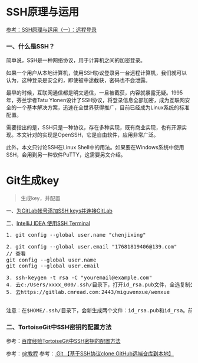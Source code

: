 # SSH原理与运用
[参考：SSH原理与运用（一）：远程登录](http://www.ruanyifeng.com/blog/2011/12/ssh_remote_login.html)

### 一、什么是SSH？

简单说，SSH是一种网络协议，用于计算机之间的加密登录。

如果一个用户从本地计算机，使用SSH协议登录另一台远程计算机，我们就可以认为，这种登录是安全的，即使被中途截获，密码也不会泄露。

最早的时候，互联网通信都是明文通信，一旦被截获，内容就暴露无疑。1995年，芬兰学者Tatu Ylonen设计了SSH协议，将登录信息全部加密，成为互联网安全的一个基本解决方案，迅速在全世界获得推广，目前已经成为Linux系统的标准配置。

需要指出的是，SSH只是一种协议，存在多种实现，既有商业实现，也有开源实现。本文针对的实现是OpenSSH，它是自由软件，应用非常广泛。

此外，本文只讨论SSH在Linux Shell中的用法。如果要在Windows系统中使用SSH，会用到另一种软件PuTTY，这需要另文介绍。



# Git生成key
> 生成key，并配置

一、[为GitLab帐号添加SSH keys并连接GitLab](http://blog.csdn.net/xyzchenxiaolin/article/details/51852333)

二、[IntelliJ IDEA 使用SSH Terminal](http://blog.csdn.net/ab7253957/article/details/72957924)

<pre>
1. git config --global user.name "chenjixing"

2. git config --global user.email "17681819406@139.com"
// 查看
git config --global user.name
git config --global user.email

3. ssh-keygen -t rsa -C "youremail@example.com"
4. 去c:/Users/xxxx_000/.ssh/目录下，打开id_rsa.pub文件，全选复制公钥内容。
5. 去https://gitlab.cmread.com:2443/miguwenxue/wenxue

</pre>

<pre>
注意：在$HOME/.ssh/目录下，会新生成两个文件：id_rsa.pub和id_rsa。前者是你的公钥，后者是你的私钥。
</pre>

### 二、TortoiseGit中SSH密钥的配置方法
参考：[百度经验TortoiseGit中SSH密钥的配置方法](https://jingyan.baidu.com/article/495ba841f2892638b30edefa.html)

参考：[git教程](http://www.yiibai.com/git/git_clone.html)
参考：[ Git 【基于SSH协议clone GitHub远端仓库到本地】](http://blog.csdn.net/felicity294250051/article/details/53606158)



